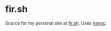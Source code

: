 fir.sh
======

Source for my personal site at [fir.sh](http://fir.sh). Uses [nanoc](http://nanoc.stoneship.org/).

